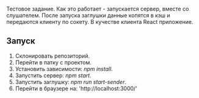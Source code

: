 Тестовое задание. Как это работает - запускается сервер, вместе со слушателем. После запуска заглушки данные копятся в кэш и передаются клиенту по сокету. В кучестве клиента React приложение.

## Запуск

1. Склонировать репозиторий.
2. Перейти в патку с проектом.
3. Установить зависимости: *npm install*.
4. Запустить сервер: *npm start*.
5. Запустить заглушку: *npm run start-sender*.
6. Перейти в браузере на: 'http://localhost:3000/'